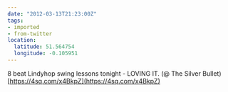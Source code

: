 ```yaml
---
date: "2012-03-13T21:23:00Z"
tags:
- imported
- from-twitter
location:
  latitude: 51.564754
  longitude: -0.105951
---
```

8 beat Lindyhop swing lessons tonight - LOVING IT. \(@ The Silver Bullet\) [https://4sq.com/x4BkpZ](https://4sq.com/x4BkpZ)

